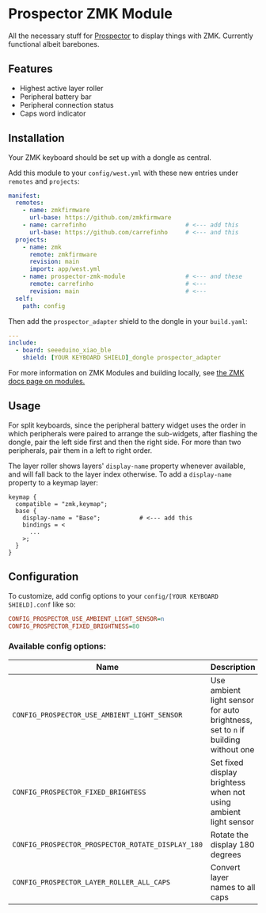# Prospector ZMK Module

All the necessary stuff for [Prospector](https://github.com/carrefinho/prospector) to display things with ZMK. Currently functional albeit barebones.

## Features

- Highest active layer roller
- Peripheral battery bar
- Peripheral connection status
- Caps word indicator

## Installation

Your ZMK keyboard should be set up with a dongle as central.

Add this module to your `config/west.yml` with these new entries under `remotes` and `projects`:

```yaml
manifest:
  remotes:
    - name: zmkfirmware
      url-base: https://github.com/zmkfirmware
    - name: carrefinho                            # <--- add this
      url-base: https://github.com/carrefinho     # <--- and this
  projects:
    - name: zmk
      remote: zmkfirmware
      revision: main
      import: app/west.yml
    - name: prospector-zmk-module                 # <--- and these
      remote: carrefinho                          # <---
      revision: main                              # <---
  self:
    path: config
```

Then add the `prospector_adapter` shield to the dongle in your `build.yaml`:

```yaml
---
include:
  - board: seeeduino_xiao_ble
    shield: [YOUR KEYBOARD SHIELD]_dongle prospector_adapter
```

For more information on ZMK Modules and building locally, see [the ZMK docs page on modules.](https://zmk.dev/docs/features/modules)

## Usage

For split keyboards, since the peripheral battery widget uses the order in which peripherals were paired to arrange the sub-widgets, after flashing the dongle, pair the left side first and then the right side. For more than two peripherals, pair them in a left to right order.

The layer roller shows layers' `display-name` property whenever available, and will fall back to the layer index otherwise. To add a `display-name` property to a keymap layer:

```dts
keymap {
  compatible = "zmk,keymap";
  base {
    display-name = "Base";           # <--- add this
    bindings = <
      ...
    >;
  }
}
```

## Configuration

To customize, add config options to your `config/[YOUR KEYBOARD SHIELD].conf` like so:
```ini
CONFIG_PROSPECTOR_USE_AMBIENT_LIGHT_SENSOR=n
CONFIG_PROSPECTOR_FIXED_BRIGHTNESS=80
```

### Available config options:
| Name                                              | Description                                                               | Default      |
| ------------------------------------------------- | --------------------------------------------------------------------------| ------------ |
| `CONFIG_PROSPECTOR_USE_AMBIENT_LIGHT_SENSOR`      | Use ambient light sensor for auto brightness, set to `n` if building without one                              | y            |
| `CONFIG_PROSPECTOR_FIXED_BRIGHTESS`               | Set fixed display brightess when not using ambient light sensor           | 50 (1-100)   |
| `CONFIG_PROSPECTOR_PROSPECTOR_ROTATE_DISPLAY_180` | Rotate the display 180 degrees                                            | n            |
| `CONFIG_PROSPECTOR_LAYER_ROLLER_ALL_CAPS`         | Convert layer names to all caps                                           | n            |